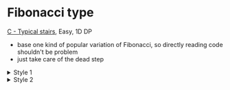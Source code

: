 # Fibonacci type

[C - Typical stairs](https://atcoder.jp/contests/abc129/tasks/abc129_c), Easy, 1D DP

- base one kind of popular variation of Fibonacci, so directly reading code shouldn't be problem
- just take care of the dead step

<details> 
<summary> Style 1 </summary>

```cpp
  int n, m;
  cin >> n >> m;
  set<int> st;
  for (int i = 0; i < m; i++) {
    int a;
    cin >> a;
    st.insert(a);
  }

  std ::vector<long long int> dp(n + 1, 0);
  dp[0] = 1;
  dp[1] = 1;

  if (st.find(1) != st.end())
    dp[1] = 0;

  for (int i = 2; i <= n; i++) {
    if (st.find(i) != st.end())
      continue;
    dp[i] = dp[i - 1] + dp[i - 2];
    dp[i] %= mod;
  }
  cout << dp[n] << '\n';

```

</details>

<details> 
<summary> Style 2 </summary>

```cpp
  int n, m;
  cin >> n >> m;
  set<int> st;
  for (int i = 0; i < m; i++) {
    int a;
    cin >> a;
    st.insert(a);
  }

  std ::vector<long long int> dp(n + 10, 0);
  dp[0] = 1;

  for (int i = 0; i <= n; i++) {
    if (st.find(i) != st.end())
      continue;
    dp[i] %= mod;
    dp[i + 1] += dp[i];
    dp[i + 2] += dp[i];
  }
  cout << dp[n] << '\n';



```

</details>
